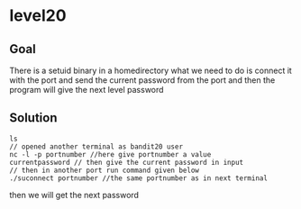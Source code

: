 # level20

## Goal

There is a setuid binary in a homedirectory what we need to do is connect it with the port and send the current password from the port and then the program will give the next level password

## Solution
```
ls
// opened another terminal as bandit20 user
nc -l -p portnumber //here give portnumber a value
currentpassword // then give the current password in input
// then in another port run command given below
./suconnect portnumber //the same portnumber as in next terminal
```
then we will get the next password